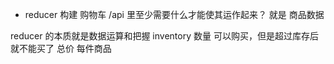 - reducer 构建 购物车
    /api 里至少需要什么才能使其运作起来？
    就是 商品数据

reducer 的本质就是数据运算和把握
inventory 数量   可以购买，但是超过库存后就不能买了
总价  每件商品 